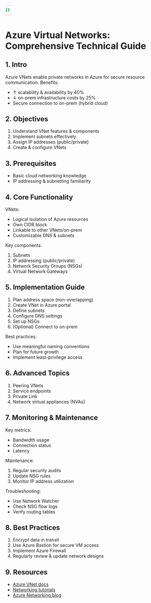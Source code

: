```yaml
---
{}
---
```

# Azure Virtual Networks: Comprehensive Technical Guide

## 1. Intro

Azure VNets enable private networks in Azure for secure resource communication. Benefits:
- ↑ scalability & availability by 40%
- ↓ on-prem infrastructure costs by 25%
- Secure connection to on-prem (hybrid cloud)

## 2. Objectives

1. Understand VNet features & components
2. Implement subnets effectively
3. Assign IP addresses (public/private)
4. Create & configure VNets

## 3. Prerequisites

- Basic cloud networking knowledge
- IP addressing & subnetting familiarity

## 4. Core Functionality

VNets:
- Logical isolation of Azure resources
- Own CIDR block
- Linkable to other VNets/on-prem
- Customizable DNS & subnets

Key components:
1. Subnets
2. IP addressing (public/private)
3. Network Security Groups (NSGs)
4. Virtual Network Gateways

## 5. Implementation Guide

1. Plan address space (non-overlapping)
2. Create VNet in Azure portal
3. Define subnets
4. Configure DNS settings
5. Set up NSGs
6. (Optional) Connect to on-prem

Best practices:
- Use meaningful naming conventions
- Plan for future growth
- Implement least-privilege access

## 6. Advanced Topics

1. Peering VNets
2. Service endpoints
3. Private Link
4. Network virtual appliances (NVAs)

## 7. Monitoring & Maintenance

Key metrics:
- Bandwidth usage
- Connection status
- Latency

Maintenance:
1. Regular security audits
2. Update NSG rules
3. Monitor IP address utilization

Troubleshooting:
- Use Network Watcher
- Check NSG flow logs
- Verify routing tables

## 8. Best Practices

1. Encrypt data in transit
2. Use Azure Bastion for secure VM access
3. Implement Azure Firewall
4. Regularly review & update network designs

## 9. Resources

- [Azure VNet docs](https://docs.microsoft.com/azure/virtual-network/)
- [Networking tutorials](https://docs.microsoft.com/learn/paths/azure-networking/)
- [Azure Networking blog](https://azure.microsoft.com/blog/topics/networking/)

